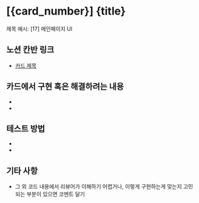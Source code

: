 # [{card_number}] {title}
제목 예시: [17] 메인페이지 UI
## 노션 칸반 링크
- [카드 제목](url주소)

## 카드에서 구현 혹은 해결하려는 내용
-
-

## 테스트 방법
-
-
## 기타 사항
- 그 외 코드 내용에서 리뷰어가 이해하기 어렵거나, 이렇게 구현하는게 맞는지 고민되는 부분이 있으면 코멘트 달기
